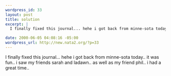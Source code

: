 ```yaml
--- 
wordpress_id: 33
layout: post
title: solution
excerpt: |
  I finally fixed this journal... hehe i got back from minne-sota today.. it was fun.. i saw my friends sarah and ladawn.. as well as my friend phil.. i had a great time..  

date: 2000-06-05 04:08:16 -05:00
wordpress_url: http://new.nata2.org/?p=33
---
```

I finally fixed this journal... hehe i got back from minne-sota today.. it was fun.. i saw my friends sarah and ladawn.. as well as my friend phil.. i had a great time..  
